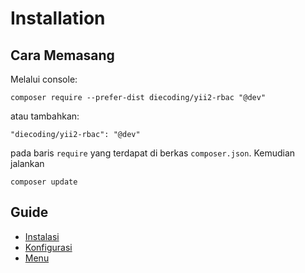 Installation
============

Cara Memasang
-------------

Melalui console:

```
composer require --prefer-dist diecoding/yii2-rbac "@dev"
```

atau tambahkan:

```
"diecoding/yii2-rbac": "@dev"
```

pada baris `require` yang terdapat di berkas `composer.json`. Kemudian jalankan

```
composer update
```


Guide
-----

- [Instalasi](https://github.com/die-coding/yii2-rbac/blob/master/guide/installation.md)
- [Konfigurasi](https://github.com/die-coding/yii2-rbac/blob/master/guide/configuration.md)
- [Menu](https://github.com/die-coding/yii2-rbac/blob/master/guide/menu.md)
